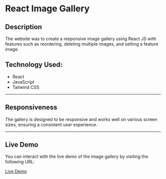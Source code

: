 # React Image Gallery

## Description

The website was to create a responsive image gallery using React JS with features such as reordering, deleting multiple images, and setting a feature image.

## Technology Used:

- React
- JavaScript
- Tailwind CSS

---

## Responsiveness

The gallery is designed to be responsive and works well on various screen sizes, ensuring a consistent user experience.

---

## Live Demo

You can interact with the live demo of the image gallery by visiting the following URL:

[Live Demo](https://image-gallary-navy.vercel.app/)
